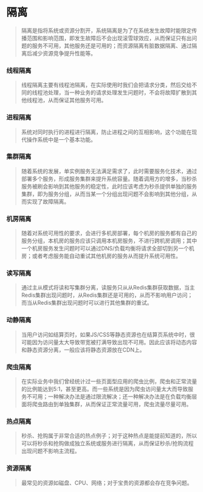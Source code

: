 # 隔离

>隔离是指将系统或资源分割开，系统隔离是为了在系统发生故障时能限定传播范围和影响范围，即发生故障后不会出现滚雪球效应，从而保证只有出问题的服务不可用，其他服务还是可用的；而资源隔离有脏数据隔离、通过隔离后减少资源竞争提升性能等。

### 线程隔离

>线程隔离主要有线程池隔离，在实际使用时我们会把请求分类，然后交给不同的线程池处理，当一种业务的请求处理发生问题时，不会将故障扩散到其他线程池，从而保证其他服务可用。

### 进程隔离

>系统对同时执行的进程进行隔离，防止进程之间的互相影响，这个功能在现代操作系统中是一个基本功能。

### 集群隔离

>随着系统的发展，单实例服务无法满足需求了，此时需要服务化技术，通过部署多个服务，形成服务集群来提升系统容量。随着调用方的增多，当秒杀服务被刷会影响到其他服务的稳定性，此时应该考虑为秒杀提供单独的服务集群，即为服务分组，从而当某一个分组出现问题不会影响到其他分组，从而实现了故障隔离。

### 机房隔离

>随着对系统可用性的要求，会进行多机房部署，每个机房的服务都有自己的服务分组，本机房的服务应该只调用本机房服务，不进行跨机房调用；其中一个机房服务发生问题时可以通过DNS/负载均衡将请求全部切到另一个机房；或者考虑服务能自动重试其他机房的服务从而提升系统可用性。

### 读写隔离

>通过主从模式将读和写集群分离，读服务只从从Redis集群获取数据，当主Redis集群出现问题时，从Redis集群还是可用的，从而不影响用户访问；而当从Redis集群出现问题时可以进行其他集群的重试。

### 动静隔离

>当用户访问如结算页时，如果JS/CSS等静态资源也在结算页系统中时，很可能因为访问量太大导致带宽被打满导致出现不可用。因此应该将动态内容和静态资源分离，一般应该将静态资源放在CDN上。

### 爬虫隔离

>在实际业务中我们曾经统计过一些页面型应用的爬虫比例，爬虫和正常流量的比例能达到5:1，甚至更高。而一些系统是因为爬虫访问量太大而导致服务不可用；一种解决办法是通过限流解决；还一种解决办法是在负载均衡层面将爬虫路由到单独集群，从而保证正常流量可用，爬虫流量尽量可用。

### 热点隔离

>秒杀、抢购属于非常合适的热点例子；对于这种热点是能提前知道的，所以可以将秒杀和抢购做成独立系统或服务进行隔离，从而保证秒杀/抢购流程出现问题不影响主流程。

### 资源隔离

>最常见的资源如磁盘、CPU、网络；对于宝贵的资源都会存在竞争问题。
